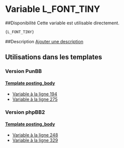 # Variable L_FONT_TINY

##Disponibilité
Cette variable est utilisable directement.

```html
{L_FONT_TINY}
```

##Description
[Ajouter une description](https://fa-tvars.appspot.com/var/L_FONT_TINY)

## Utilisations dans les templates

### Version PunBB

#### [Template posting_body](punbb/posting_body.md#readme)
* [Variable &agrave; la ligne 194](../punbb/posting_body.tpl#L194)
* [Variable &agrave; la ligne 275](../punbb/posting_body.tpl#L275)

### Version phpBB2

#### [Template posting_body](subsilver/posting_body.md#readme)
* [Variable &agrave; la ligne 248](../subsilver/posting_body.tpl#L248)
* [Variable &agrave; la ligne 329](../subsilver/posting_body.tpl#L329)